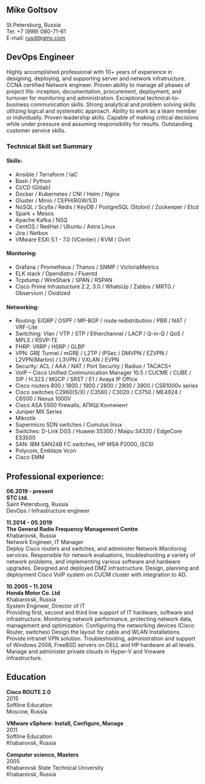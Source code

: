 ## Mike Goltsov
St.Petersburg, Russia  
Tel: +7 (999) 080-71-61  
E-mail: rusd@gmx.com  


## DevOps Engineer 

Highly accomplished professional with 10+ years of experience in designing, deploying, and supporting server and network infratructure. CCNA certified Network engineer. Proven ability to manage all phases of project life: inception, documentation, procurement, deployment, and turnover for monitoring and administration. Exceptional technical-to-business communication skills. Strong analytical and problem solving skills utilizing logical and systematic approach. Ability to work as a team member or individually. Proven leadership skills. Capable of making critical decisions while under pressure and assuming responsibility for results. Outstanding customer service skills. 


### Technical Skill set Summary

#### Skills:
- Ansible / Terraform / IaC
- Bash / Python 
- CI/CD (Gitlab)
- Docker / Kubernetes / CNI / Helm / Nginx
- Gluster / Minio / CEPH(RGW/S3) 
- NoSQL / Scylla / Redis / KeyDB / PostgreSQL (Stolon) / Zookeeper / Etcd
- Spark + Mesos
- Apache Kafka / NSQ
- CentOS / RedHat / Ubuntu / Astra Linux
- Jira / Netbox
- VMware ESXi 5.1 - 7.0 (VCenter) / KVM / Ovirt

#### Monitoring:
- Grafana / Prometheus / Thanos / SNMP / VictoriaMetrics
- ELK stack / Opendistro / Fluentd 
- Tcpdump / WireShark / SPAN  / RSPAN
- Cisco Prime Infrastucture 2.2, 3.0 / WhatsUp / Zabbix / MRTG / Observium / Oxidized

#### Networking:
- Routing: EIGRP / OSPF / MP-BGP / route redistribution / PBR / NAT / VRF-Lite
- Switching: Vlan / VTP / STP / Etherchannel / LACP / Q-in-Q / QoS / MPLS / RSVP-TE
- FHRP: VRRP / HSRP / GLBP
- VPN: GRE Tunnel / mGRE / L2TP / IPSec / DMVPN / EZVPN / L2VPN(Martini) / L3VPN / VXLAN / EVPN
- Security: ACL / AAA / NAT / Port Security / Radius / TACACS+
- VoIP – Cisco Unified Communication Manager 10.5 / CUCME / CUBE / SIP / H.323 / MGCP / SRST / E1 / Avaya IP Office
- Cisco routers 800 / 1800 / 1900 / 2800 / 2900 / 3900 / CSR1000v series 
- Cisco switches C2960(S/X) / C3560 / C3020 / C3750 / ME4924 / C6500 / Nexus 1000V 
- Cisco ASA 5500  firewalls, АПКШ Континент
- Juniper MX Series
- Mikrotik
- Supermicro SDN switches / Cumulus linux
- Switches: D-Link DGS / Huawei S5300 / Maipu S4320 / EdgeCore ES3500 
- SAN: IBM SAN24B FC switches, HP MSA P2000, iSCSI
- Polycom, Emblaze Vcon
- Cisco EMM

## Professional experience:

**06.2019 - present**  
**STC Ltd.**  
Saint Petersburg, Russia  
DevOps / Infrastructure engineer  

**11.2014 - 05.2019**  
**The General Radio Frequency Management Centre**  
Khabarovsk, Russia  
Network Engineer, IT Manager  
Deploy Cisco routers and switches, and administer Network Monitoring services.
Responsible for network evaluations, troubleshooting a variety of network problems, and implementing various software and hardware upgrades.
Designed and deployed DMZ infrastructure.
Design, planning and deployment Cisco VoIP system on CUCM cluster with integration to AD.

**10.2005 – 11.2014**  
**Honda Motor Co. Ltd**  
Khabarovsk, Russia  
System Engineer, Director of IT  
Providing first, second and third line support of IT hardware, software and infrastructure.
Monitoring network performance, protecting network data, management and optimization.
Configuring the networking devices (Cisco Router, switches) 
Design the layout for cable and WLAN Installations.
Provide intranet VPN solution.
Troubleshooting, administration and support of Windows 2008, FreeBSD servers on DELL and HP hardware at all levels.
Manage and administer private clouds in Hyper-V and Vmware infrastructure.


## Education

**Cisco ROUTE 2.0**  
2015  
Softline Education  
Moscow, Russia

**VMware vSphere: Install, Configure, Manage**  
2011  
Softline Education  
Khabarovsk, Russia

**Computer science, Masters**  
2005  
Khabarovsk State Technical University  
Khabarovsk, Russia
